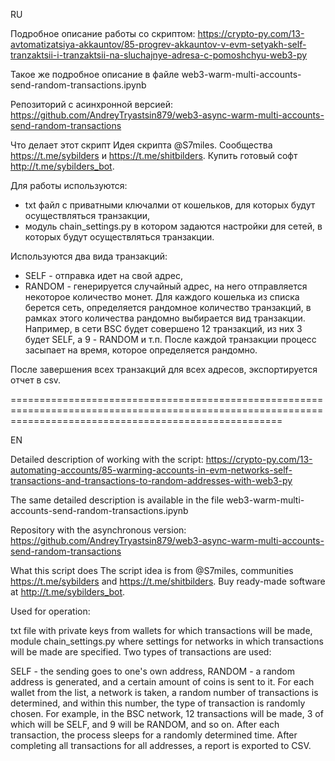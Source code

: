 RU

Подробное описание работы со скриптом:
https://crypto-py.com/13-avtomatizatsiya-akkauntov/85-progrev-akkauntov-v-evm-setyakh-self-tranzaktsii-i-tranzaktsii-na-sluchajnye-adresa-c-pomoshchyu-web3-py

Такое же подробное описание в файле web3-warm-multi-accounts-send-random-transactions.ipynb

Репозиторий с асинхронной версией:
https://github.com/AndreyTryastsin879/web3-async-warm-multi-accounts-send-random-transactions

Что делает этот скрипт
Идея скрипта @S7miles. Сообщества https://t.me/sybilders и https://t.me/shitbilders. Купить готовый софт http://t.me/sybilders_bot.

Для работы используются:
- txt файл с приватными ключалми от кошельков, для которых будут осуществляться транзакции,
- модуль chain_settings.py в котором задаются настройки для сетей, в которых будут осуществляться транзакции.

Используются два вида транзакций:
- SELF - отправка идет на свой адрес,
- RANDOM - генерируется случайный адрес, на него отправляется некоторое количество монет.
Для каждого кошелька из списка берется сеть, определяется рандомное количество транзакций, в рамках этого количества рандомно выбирается вид транзакции. Например, в сети BSC будет совершено 12 транзакций, из них 3 будет SELF, а 9 - RANDOM и т.п. После каждой транзакции процесс засыпает на время, которое определяется рандомно.

После завершения всех транзакций для всех адресов, экспортируется отчет в csv.

===========================================================================================================================================================

EN

Detailed description of working with the script:
https://crypto-py.com/13-automating-accounts/85-warming-accounts-in-evm-networks-self-transactions-and-transactions-to-random-addresses-with-web3-py

The same detailed description is available in the file web3-warm-multi-accounts-send-random-transactions.ipynb

Repository with the asynchronous version:
https://github.com/AndreyTryastsin879/web3-async-warm-multi-accounts-send-random-transactions

What this script does
The script idea is from @S7miles, communities https://t.me/sybilders and https://t.me/shitbilders. Buy ready-made software at http://t.me/sybilders_bot.

Used for operation:

txt file with private keys from wallets for which transactions will be made,
module chain_settings.py where settings for networks in which transactions will be made are specified.
Two types of transactions are used:

SELF - the sending goes to one's own address,
RANDOM - a random address is generated, and a certain amount of coins is sent to it.
For each wallet from the list, a network is taken, a random number of transactions is determined, and within this number, the type of transaction is randomly chosen. For example, in the BSC network, 12 transactions will be made, 3 of which will be SELF, and 9 will be RANDOM, and so on. After each transaction, the process sleeps for a randomly determined time.
After completing all transactions for all addresses, a report is exported to CSV.

